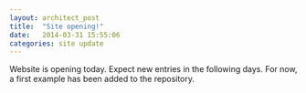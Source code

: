 ```yaml
---
layout: architect_post
title:  "Site opening!"
date:   2014-03-31 15:55:06
categories: site update
---
```


Website is opening today. Expect new entries in the following days. For now, a first example has been added to the repository.

